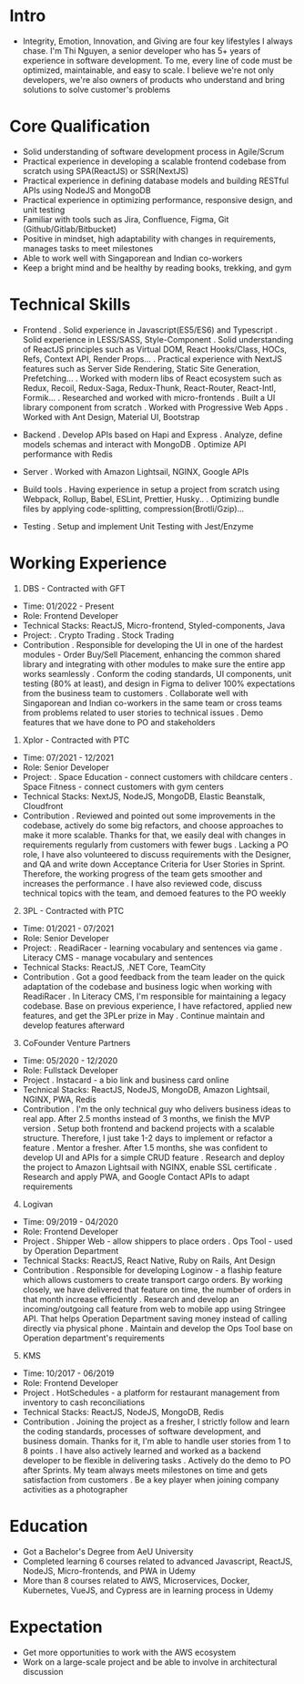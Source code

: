 # Intro

- Integrity, Emotion, Innovation, and Giving are four key lifestyles I always chase. I'm Thi Nguyen, a senior developer who has 5+ years of experience in software development. To me, every line of code must be optimized, maintainable, and easy to scale. I believe we're not only developers, we're also owners of products who understand and bring solutions to solve customer's problems

# Core Qualification

- Solid understanding of software development process in Agile/Scrum
- Practical experience in developing a scalable frontend codebase from scratch using SPA(ReactJS) or SSR(NextJS)
- Practical experience in defining database models and building RESTful APIs using NodeJS and MongoDB
- Practical experience in optimizing performance, responsive design, and unit testing
- Familiar with tools such as Jira, Confluence, Figma, Git (Github/Gitlab/Bitbucket)
- Positive in mindset, high adaptability with changes in requirements, manages tasks to meet milestones
- Able to work well with Singaporean and Indian co-workers
- Keep a bright mind and be healthy by reading books, trekking, and gym

# Technical Skills

- Frontend
  . Solid experience in Javascript(ES5/ES6) and Typescript
  . Solid experience in LESS/SASS, Style-Component
  . Solid understanding of ReactJS principles such as Virtual DOM, React Hooks/Class, HOCs, Refs, Context API, Render Props...
  . Practical experience with NextJS features such as Server Side Rendering, Static Site Generation, Prefetching...
  . Worked with modern libs of React ecosystem such as Redux, Recoil, Redux-Saga, Redux-Thunk, React-Router, React-Intl, Formik...
  . Researched and worked with micro-frontends
  . Built a UI library component from scratch
  . Worked with Progressive Web Apps
  . Worked with Ant Design, Material UI, Bootstrap

- Backend
  . Develop APIs based on Hapi and Express
  . Analyze, define models schemas and interact with MongoDB
  . Optimize API performance with Redis

- Server
  . Worked with Amazon Lightsail, NGINX, Google APIs

- Build tools
  . Having experience in setup a project from scratch using Webpack, Rollup, Babel, ESLint, Prettier, Husky..
  . Optimizing bundle files by applying code-splitting, compression(Brotli/Gzip)...

- Testing
  . Setup and implement Unit Testing with Jest/Enzyme

# Working Experience

1. DBS - Contracted with GFT

- Time: 01/2022 - Present
- Role: Frontend Developer
- Technical Stacks: ReactJS, Micro-frontend, Styled-components, Java
- Project:
  . Crypto Trading
  . Stock Trading
- Contribution
  . Responsible for developing the UI in one of the hardest modules - Order Buy/Sell Placement, enhancing the common shared library and integrating with other modules to make sure the entire app works seamlessly
  . Conform the coding standards, UI components, unit testing (80% at least), and design in Figma to deliver 100% expectations from the business team to customers
  . Collaborate well with Singaporean and Indian co-workers in the same team or cross teams from problems related to user stories to technical issues
  . Demo features that we have done to PO and stakeholders

1. Xplor - Contracted with PTC

- Time: 07/2021 - 12/2021
- Role: Senior Developer
- Project:
  . Space Education - connect customers with childcare centers
  . Space Fitness - connect customers with gym centers
- Technical Stacks: NextJS, NodeJS, MongoDB, Elastic Beanstalk, Cloudfront
- Contribution
  . Reviewed and pointed out some improvements in the codebase, actively do some big refactors, and choose approaches to make it more scalable. Thanks for that, we easily deal with changes in requirements regularly from customers with fewer bugs
  . Lacking a PO role, I have also volunteered to discuss requirements with the Designer, and QA and write down Acceptance Criteria for User Stories in Sprint. Therefore, the working progress of the team gets smoother and increases the performance
  . I have also reviewed code, discuss technical topics with the team, and demoed features to the PO weekly

2. 3PL - Contracted with PTC

- Time: 01/2021 - 07/2021
- Role: Senior Developer
- Project:
  . ReadiRacer - learning vocabulary and sentences via game
  . Literacy CMS - manage vocabulary and sentences
- Technical Stacks: ReactJS, .NET Core, TeamCity
- Contribution
  . Got a good feedback from the team leader on the quick adaptation of the codebase and business logic when working with ReadiRacer
  . In Literacy CMS, I'm responsible for maintaining a legacy codebase. Base on previous experience, I have refactored, applied new features, and get the 3PLer prize in May
  . Continue maintain and develop features afterward

3. CoFounder Venture Partners

- Time: 05/2020 - 12/2020
- Role: Fullstack Developer
- Project
  . Instacard - a bio link and business card online
- Technical Stacks: ReactJS, NodeJS, MongoDB, Amazon Lightsail, NGINX, PWA, Redis
- Contribution
  . I'm the only technical guy who delivers business ideas to real app. After 2.5 months instead of 3 months, we finish the MVP version
  . Setup both frontend and backend projects with a scalable structure. Therefore, I just take 1-2 days to implement or refactor a feature
  . Mentor a fresher. After 1.5 months, she was confident to develop UI and APIs for a simple CRUD feature
  . Research and deploy the project to Amazon Lightsail with NGINX, enable SSL certificate
  . Research and apply PWA, and Google Contact APIs to adapt requirements

4. Logivan

- Time: 09/2019 - 04/2020
- Role: Frontend Developer
- Project
  . Shipper Web - allow shippers to place orders
  . Ops Tool - used by Operation Department
- Technical Stacks: ReactJS, React Native, Ruby on Rails, Ant Design
- Contribution
  . Responsible for developing Loginow - a flaship feature which allows customers to create transport cargo orders. By working closely, we have delivered that feature on time, the number of orders in that month increase efficiently
  . Research and develop an incoming/outgoing call feature from web to mobile app using Stringee API. That helps Operation Department saving money instead of calling directly via physical phone
  . Maintain and develop the Ops Tool base on Operation department's requirements

5. KMS

- Time: 10/2017 - 06/2019
- Role: Frontend Developer
- Project
  . HotSchedules - a platform for restaurant management from inventory to cash reconciliations
- Technical Stacks: ReactJS, NodeJS, MongoDB, Redis
- Contribution
  . Joining the project as a fresher, I strictly follow and learn the coding standards, processes of software development, and business domain. Thanks for it, I'm able to handle user stories from 1 to 8 points
  . I have also actively learned and worked as a backend developer to be flexible in delivering tasks
  . Actively do the demo to PO after Sprints. My team always meets milestones on time and gets satisfaction from customers
  . Be a key player when joining company activities as a photographer

# Education

- Got a Bachelor's Degree from AeU University
- Completed learning 6 courses related to advanced Javascript, ReactJS, NodeJS, Micro-frontends, and PWA in Udemy
- More than 8 courses related to AWS, Microservices, Docker, Kubernetes, VueJS, and Cypress are in learning process in Udemy

# Expectation

- Get more opportunities to work with the AWS ecosystem
- Work on a large-scale project and be able to involve in architectural discussion
